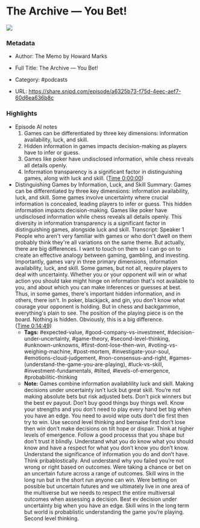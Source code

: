 # The Archive —  You Bet!

![](https://wsrv.nl/?url=https%3A%2F%2Fcontent.production.cdn.art19.com%2Fimages%2Fcb%2F23%2Fab%2Fbd%2Fcb23abbd-3061-4456-a39a-217d1397fd85%2Fb490f2bd2924b5507078be3a3e3703460009a7713a1c1b4cdde30965ca676b7eeeedcd2f57a76ad3627a73f63cdcf8c547ef05945df437c40f16f5002cf5865a.jpeg&w=100&h=100)

### Metadata

- Author: The Memo by Howard Marks
- Full Title: The Archive —  You Bet!
- Category: #podcasts



- URL: https://share.snipd.com/episode/a6325b73-f75d-4eec-aef7-60d6ea636b8c

### Highlights

- Episode AI notes
  1. Games can be differentiated by three key dimensions: information availability, luck, and skill.
  2. Hidden information in games impacts decision-making as players have to infer or guess.
  3. Games like poker have undisclosed information, while chess reveals all details openly.
  4. Information transparency is a significant factor in distinguishing games, along with luck and skill. ([Time 0:00:00](https://share.snipd.com/episode-takeaways/809450fc-2c62-4d81-b0cc-04752974c062))
- Distinguishing Games by Information, Luck, and Skill
  Summary:
  Games can be differentiated by three key dimensions: information availability, luck, and skill.
  Some games involve uncertainty where crucial information is concealed, leading players to infer or guess. This hidden information impacts decision-making.
  Games like poker have undisclosed information while chess reveals all details openly.
  This diversity in information transparency is a significant factor in distinguishing games, alongside luck and skill.
  Transcript:
  Speaker 1
  People who aren't very familiar with games or who don't dwell on them probably think they're all variations on the same theme. But actually, there are big differences. I want to touch on them so I can go on to create an effective analogy between gaming, gambling, and investing. Importantly, games vary in three primary dimensions, information availability, luck, and skill. Some games, but not all, require players to deal with uncertainty. Whether you or your opponent will win or what action you should take might hinge on information that's not available to you, and about which you can make inferences or guesses at best. Thus, in some games, there's important hidden information, and in others, there isn't. In poker, blackjack, and gin, you don't know what courage your opponent is holding. But in chess and backgammon, everything's plain to see. The position of the playing piece is on the board. Nothing is hidden. Obviously, this is a big difference. ([Time 0:14:49](https://share.snipd.com/snip/66e18468-6d62-4ba1-90fb-f314df19f494))
    - **Tags:** #expected-value, #good-company-vs-investment, #decision-under-uncertainty, #game-theory, #second-level-thinking, #unknown-unknowns, #first-dont-lose-then-win, #voting-vs-weighing-machine, #post-mortem, #investigate-your-soul, #emotions-cloud-judgement, #non-consensus-and-right, #games-(understand-the-game-you-are-playing), #luck-vs-skill, #investment-fundamentals, #tilted, #levels-of-emergence, #probabilitic-thinking
    - **Note:** Games combine information availablility luck and skill. Making decisions under uncertainty isn’t luck but great skill. You’re not making absolute bets but risk adjusted bets. Don’t pick winners but the best ev payout. Don’t buy good things buy things well. Know your strengths and you don’t need to play every hand bet big when you have an edge. You need to avoid wipe outs don’t die first then try to win. Use second level thinking and bernaise first don’t lose then win don’t make decisions on tilt hope or dispair. Think at higher levels of emergence. Follow a good processs that you shape but don’t trust it blindly. Understand what you do know what you should know and have a respect for what you don’t know you don’t know. Understand the significance of information you do and don’t have. Think pribablostically. And understand why you failed you’re not wrong or right based on outcomes. Were taking a chance or bet on an uncertain future across a range of outcomes. Skill wins in the long run but in the short run anyone can win. Were betting on possible but uncertain futures and we ultimately live in one area of the multiverse but we needs to respect the entire multiversal outcomes when assessing a decision.
      Best ev decision under uncertainty big when you have an edge. Skill wins in the long term but world is probablistic understanding the game you’re playing. Second level thinking.
